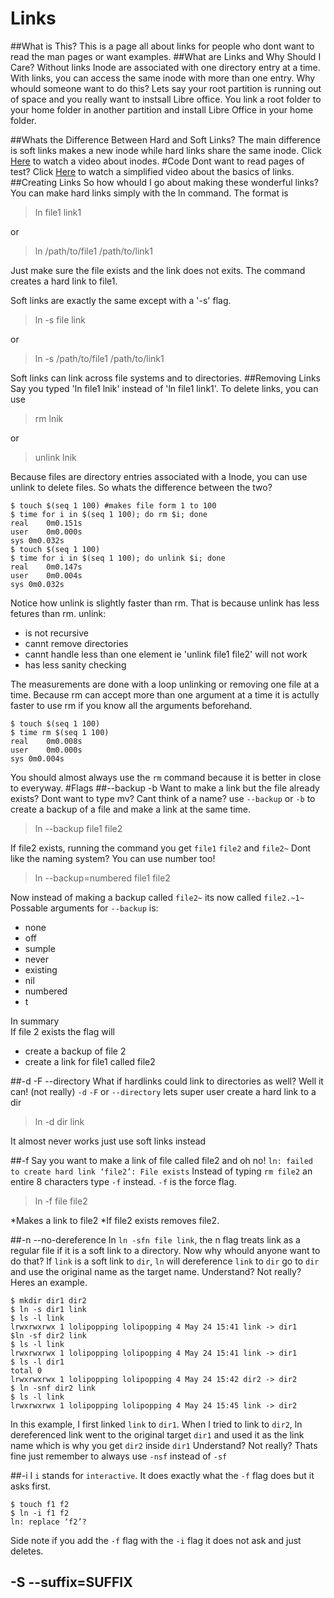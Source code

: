 # Links
##What is This?
This is a page all about links for people who dont want to read the man pages or want examples.
##What are Links and Why Should I Care?
Without links Inode are associated with one directory entry at a time.
With links, you can access the same inode with more than one entry.
Why whould someone want to do this?
Lets say your root partition is running out of space and you really want to instsall Libre office.
You link a root folder to your home folder in another partition and install Libre Office in your home folder. 

##Whats the Difference Between Hard and Soft Links?
The main difference is soft links makes a new inode while hard links share the same inode.
Click [Here](www.youtube.com/watch?v=j_BgOf2Ti-s) to watch a video about inodes.
#Code 
Dont want to read pages of test?
Click [Here](https://www.youtube.com/watch?v=LPIMLR4simU) to watch a simplified video about the basics of links.
##Creating Links
So how whould I go about making these wonderful links?
You can make hard links simply with the ln command.
The format is 

> ln file1 link1

or

> ln /path/to/file1 /path/to/link1

Just make sure the file exists and the link does not exits.
The command creates a hard link to file1.

Soft links are exactly the same except with a '-s' flag.

> ln -s file link

or

> ln -s /path/to/file1 /path/to/link1

Soft links can link across file systems and to directories.
##Removing Links
Say you typed 'ln file1 lnik' instead of 'ln file1 link1'.
To delete links, you can use

> rm lnik

or 

> unlink lnik 

Because files are directory entries associated with a Inode, you can use unlink to delete files.
So whats the difference between the two?

```
$ touch $(seq 1 100) #makes file form 1 to 100
$ time for i in $(seq 1 100); do rm $i; done
real	0m0.151s
user	0m0.000s
sys	0m0.032s
$ touch $(seq 1 100)
$ time for i in $(seq 1 100); do unlink $i; done
real	0m0.147s
user	0m0.004s
sys	0m0.032s
```

Notice how unlink is slightly faster than rm.
That is because unlink has less fetures than rm.
unlink:
* is not recursive
* cannt remove directories
* cannt handle less than one element ie 'unlink file1 file2' will not work
* has less sanity checking

The measurements are done with a loop unlinking or removing one file at a time.
Because rm can accept more than one argument at a time it is actully faster to use rm if you know all the arguments beforehand.

```
$ touch $(seq 1 100)
$ time rm $(seq 1 100)
real	0m0.008s
user	0m0.000s
sys	0m0.004s
```

You should almost always use the `rm` command because it is better in close to everyway. 
#Flags
##--backup -b
Want to make a link but the file already exists?
Dont want to type mv?
Cant think of a name?
use `--backup` or `-b` to create a backup of a file and make a link at the same time.

>ln --backup file1 file2

If file2 exists, running the command you get `file1` `file2` and `file2~`
Dont like the naming system? 
You can use number too!

>ln --backup=numbered file1 file2

Now instead of making a backup called `file2~` its now called `file2.~1~`
Possable arguments for `--backup` is:
* none
* off
* sumple
* never
* existing
* nil
* numbered 
* t

In summary  
If file 2 exists the flag will 
* create a backup of file 2
* create a link for file1 called file2

##-d -F --directory
What if hardlinks could link to directories as well?
Well it can! (not really)
`-d` `-F` or `--directory`
lets super user create a hard link to a dir 

> ln -d dir link

It almost never works just use soft links instead

##-f
Say you want to make a link of file called file2 and oh no!
`ln: failed to create hard link ‘file2’: File exists`
Instead of typing `rm file2` an entire 8 characters type `-f` instead.
`-f` is the force flag.

> ln -f file file2

*Makes a link to file2
*If file2 exists removes file2.

##-n --no-dereference
In `ln -sfn file link`, the n flag treats link as a regular file if it is a soft link to a directory. 
Now why whould anyone want to do that?
If `link` is a soft link to `dir`, `ln` will dereference `link` to `dir` go to `dir` and use the original name as the target name.
Understand? Not really? Heres an example.

```
$ mkdir dir1 dir2
$ ln -s dir1 link
$ ls -l link
lrwxrwxrwx 1 lolipopping lolipopping 4 May 24 15:41 link -> dir1
$ln -sf dir2 link
$ ls -l link
lrwxrwxrwx 1 lolipopping lolipopping 4 May 24 15:41 link -> dir1
$ ls -l dir1
total 0
lrwxrwxrwx 1 lolipopping lolipopping 4 May 24 15:42 dir2 -> dir2
$ ln -snf dir2 link
$ ls -l link
lrwxrwxrwx 1 lolipopping lolipopping 4 May 24 15:45 link -> dir2
```

In this example, I first linked `link` to `dir1`.
When I tried to link to `dir2`, ln dereferenced link went to the original target `dir1` and used it as the link name which is why you get `dir2` inside `dir1`
Understand? Not really?
Thats fine just remember to always use `-nsf` instead of `-sf` 

##-i
I `i` stands for `interactive`.
It does exactly what the `-f` flag does but it asks first.

```
$ touch f1 f2
$ ln -i f1 f2
ln: replace ‘f2’?
```

Side note if you add the `-f` flag with the `-i` flag it does not ask and just deletes. 

## -S --suffix=SUFFIX

